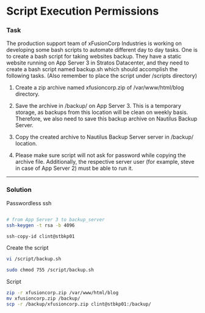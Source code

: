 # Script Execution Permissions

### Task

The production support team of xFusionCorp Industries is working on developing some bash scripts to automate different day to day tasks. One is to create a bash script for taking websites backup. They have a static website running on App Server 3 in Stratos Datacenter, and they need to create a bash script named backup.sh which should accomplish the following tasks. (Also remember to place the script under /scripts directory)

1. Create a zip archive named xfusioncorp.zip of /var/www/html/blog directory.

2. Save the archive in /backup/ on App Server 3. This is a temporary storage, as backups from this location will be clean on weekly basis. Therefore, we also need to save this backup archive on Nautilus Backup Server.

3. Copy the created archive to Nautilus Backup Server server in /backup/ location.

4. Please make sure script will not ask for password while copying the archive file. Additionally, the respective server user (for example, steve in case of App Server 2) must be able to run it.

---

### Solution

Passwordless ssh

```bash

# from App Server 3 to backup_server
ssh-keygen -t rsa -b 4096

ssh-copy-id clint@stbkp01

```

Create the script

```bash
vi /script/backup.sh

sudo chmod 755 /script/backup.sh
```

Script

```bash
zip -r xfusioncorp.zip /var/www/html/blog
mv xfusioncorp.zip /backup/
scp -r /backup/xfusioncorp.zip clint@stbkp01:/backup/
```
